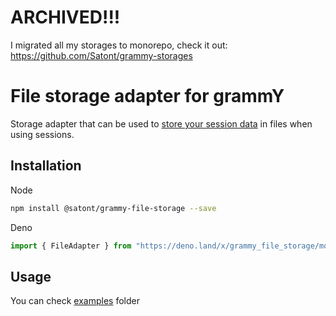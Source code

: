 # ARCHIVED!!!

I migrated all my storages to monorepo, check it out: https://github.com/Satont/grammy-storages



# File storage adapter for grammY

Storage adapter that can be used to
[store your session data](https://grammy.dev/plugins/session.html) in files when
using sessions.

## Installation

Node

```bash
npm install @satont/grammy-file-storage --save
```

Deno

```ts
import { FileAdapter } from "https://deno.land/x/grammy_file_storage/mod.ts";
```

## Usage

You can check
[examples](https://github.com/Satont/grammy-file-storage/tree/main/examples)
folder
